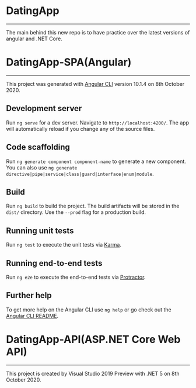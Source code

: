 # DatingApp
------------
The main behind this new repo is to have practice over the latest versions of angular and .NET Core.


# DatingApp-SPA(Angular)
-----------------

This project was generated with [Angular CLI](https://github.com/angular/angular-cli) version 10.1.4
on 8th October 2020.

## Development server

Run `ng serve` for a dev server. Navigate to `http://localhost:4200/`. The app will automatically reload if you change any of the source files.

## Code scaffolding

Run `ng generate component component-name` to generate a new component. You can also use `ng generate directive|pipe|service|class|guard|interface|enum|module`.

## Build

Run `ng build` to build the project. The build artifacts will be stored in the `dist/` directory. Use the `--prod` flag for a production build.

## Running unit tests

Run `ng test` to execute the unit tests via [Karma](https://karma-runner.github.io).

## Running end-to-end tests

Run `ng e2e` to execute the end-to-end tests via [Protractor](http://www.protractortest.org/).

## Further help

To get more help on the Angular CLI use `ng help` or go check out the [Angular CLI README](https://github.com/angular/angular-cli/blob/master/README.md).


# DatingApp-API(ASP.NET Core Web API)
-----------------
This project is created by Visual Studio 2019 Preview with .NET 5 on 8th October 2020.

